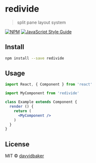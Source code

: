 # redivide

> split pane layout system

[![NPM](https://img.shields.io/npm/v/redivide.svg)](https://www.npmjs.com/package/redivide) [![JavaScript Style Guide](https://img.shields.io/badge/code_style-standard-brightgreen.svg)](https://standardjs.com)

## Install

```bash
npm install --save redivide
```

## Usage

```jsx
import React, { Component } from 'react'

import MyComponent from 'redivide'

class Example extends Component {
  render () {
    return (
      <MyComponent />
    )
  }
}
```

## License

MIT © [davvidbaker](https://github.com/davvidbaker)
